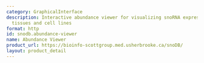 ```yaml
---
category: GraphicalInterface
description: Interactive abundance viewer for visualizing snoRNA expression across
  tissues and cell lines
format: http
id: snodb.abundance-viewer
name: Abundance Viewer
product_url: https://bioinfo-scottgroup.med.usherbrooke.ca/snoDB/
layout: product_detail
---
```

